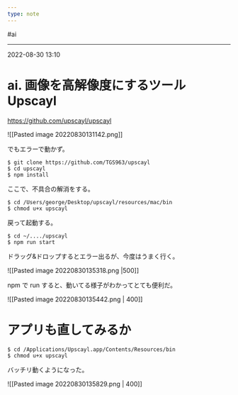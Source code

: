 ```yaml
---
type: note
---
```


#ai

---
2022-08-30  13:10

# ai.  画像を高解像度にするツール Upscayl

https://github.com/upscayl/upscayl

![[Pasted image 20220830131142.png]]

でもエラーで動かず。

```shell
$ git clone https://github.com/TGS963/upscayl
$ cd upscayl
$ npm install
```

ここで、不具合の解消をする。

```shell
$ cd /Users/george/Desktop/upscayl/resources/mac/bin
$ chmod u+x upscayl
```

戻って起動する。

```shell
$ cd ~/..../upscayl
$ npm run start
```
ドラッグ&ドロップするとエラー出るが、今度はうまく行く。

![[Pasted image 20220830135318.png |500]]

npm で run すると、動いてる様子がわかってとても便利だ。

![[Pasted image 20220830135442.png | 400]]

# アプリも直してみるか

```shell
$ cd /Applications/Upscayl.app/Contents/Resources/bin
$ chmod u+x upscayl
```

バッチリ動くようになった。

![[Pasted image 20220830135829.png | 400]]

